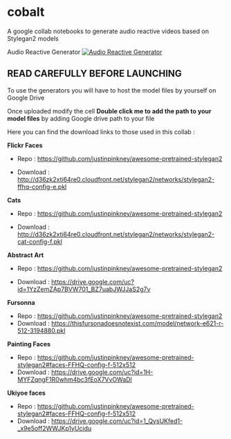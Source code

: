 # cobalt

A google collab notebooks to generate audio reactive videos based on Stylegan2 models


Audio Reactive Generator [![Audio Reactive Generator](https://colab.research.google.com/assets/colab-badge.svg)](https://colab.research.google.com/github/Pipazoul/cobalt/blob/main/stylegan2_audio_reactive_video.ipynb)

## **READ CAREFULLY BEFORE LAUNCHING**

To use the generators you will have to host the model files by yourself on Google Drive

Once uploaded modify the cell **Double click me to add the path to your model files** by adding Google drive path to your file



Here you can find the download links to those used in this collab :


**Flickr Faces**

- Repo : https://github.com/justinpinkney/awesome-pretrained-stylegan2

- Download : http://d36zk2xti64re0.cloudfront.net/stylegan2/networks/stylegan2-ffhq-config-e.pkl

**Cats**

- Repo : https://github.com/justinpinkney/awesome-pretrained-stylegan2

- Download : http://d36zk2xti64re0.cloudfront.net/stylegan2/networks/stylegan2-cat-config-f.pkl



**Abstract Art**

- Repo : https://github.com/justinpinkney/awesome-pretrained-stylegan2

- Download : https://drive.google.com/uc?id=1YzZemZAp7BVW701_BZ7uabJWJJaS2g7v


**Fursonna**
- Repo : https://github.com/justinpinkney/awesome-pretrained-stylegan2
- Download : https://thisfursonadoesnotexist.com/model/network-e621-r-512-3194880.pkl


**Painting Faces**
- Repo : https://github.com/justinpinkney/awesome-pretrained-stylegan2#faces-FFHQ-config-f-512x512
- Download : https://drive.google.com/uc?id=1H-MYFZqngF1R0whm4bc3fEoX7VvOWaDl


**Ukiyoe faces**
- Repo : https://github.com/justinpinkney/awesome-pretrained-stylegan2#faces-FFHQ-config-f-512x512
- Download : https://drive.google.com/uc?id=1_QysUKfed1-_x9e5off2WWJKp1yUcidu




